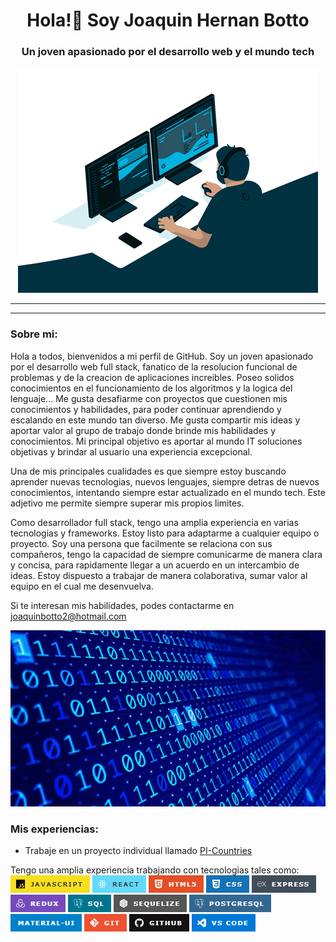 <h1 align="center"> Hola!👋 Soy Joaquin Hernan Botto </h1>
<h3 align="center">Un joven apasionado por el desarrollo web y el mundo tech</h3>
<p align="center">
  <img src="giphy.gif" alt="GIF">
</p>
<hr />
<hr />

### Sobre mi:

Hola a todos, bienvenidos a mi perfil de GitHub. Soy un joven apasionado por el desarrollo web full stack, fanatico de la resolucion funcional de problemas y de la creacion de aplicaciones increibles. Poseo solidos conocimientos en el funcionamiento de los algoritmos y la logica del lenguaje... Me gusta desafiarme con proyectos que cuestionen mis conocimientos y habilidades, para poder continuar aprendiendo y escalando en este mundo tan diverso. Me gusta compartir mis ideas y aportar valor al grupo de trabajo donde brinde mis habilidades y conocimientos. Mi principal objetivo es aportar al mundo IT soluciones objetivas y brindar al usuario una experiencia excepcional.

Una de mis principales cualidades es que siempre estoy buscando aprender nuevas tecnologias, nuevos lenguajes, siempre detras de nuevos conocimientos, intentando siempre estar actualizado en el mundo tech. Este adjetivo me permite siempre superar mis propios limites.

Como desarrollador full stack, tengo una amplia experiencia en varias tecnologias y frameworks. Estoy listo para adaptarme a cualquier equipo o proyecto. Soy una persona que facilmente se relaciona con sus compañeros, tengo la capacidad de siempre comunicarme de manera clara y concisa, para rapidamente llegar a un acuerdo en un intercambio de ideas. Estoy dispuesto a trabajar de manera colaborativa, sumar valor al equipo en el cual me desenvuelva.

Si te interesan mis habilidades, podes contactarme en <a>joaquinbotto2@hotmail.com</a>

<p>
  <img src="coding.gif" alt="GIF">
</p>

### Mis experiencias:

- Trabaje en un proyecto individual llamado [PI-Countries](https://github.com/joaBotto/PI-Countries)

Tengo una amplia experiencia trabajando con tecnologias tales como:
![Alt text](image.png) ![Alt text](image-1.png) ![Alt text](image-2.png) ![Alt text](image-3.png) ![Alt text](image-4.png) ![Alt text](image-5.png) ![Alt text](image-6.png) ![Alt text](image-7.png) ![Alt text](image-8.png) ![Alt text](image-9.png) ![Alt text](image-10.png) ![Alt text](image-11.png) ![Alt text](image-12.png)
